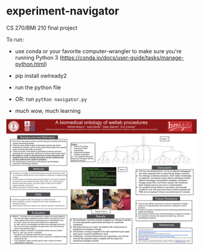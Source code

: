 # experiment-navigator
CS 270/BMI 210 final project

To run:

- use conda or your favorite computer-wrangler to make sure you're running Python 3 (https://conda.io/docs/user-guide/tasks/manage-python.html)

- pip install owlready2

- run the python file

- OR: run `python navigator.py`

- much wow, much learning


![Final poster, presented on 3/15/18](https://github.com/jnudaniel/experiment-navigator/blob/master/BMI%20210%20Poster.png)

